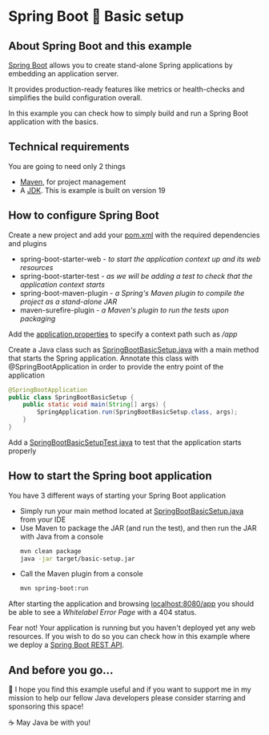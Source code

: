 # Spring Boot :wrench: Basic setup

## About Spring Boot and this example

[Spring Boot](https://spring.io/projects/spring-boot) allows you to create stand-alone Spring applications by embedding an application server.

It provides production-ready features like metrics or health-checks and simplifies the build configuration overall.

In this example you can check how to simply build and run a Spring Boot application with the basics.

## Technical requirements

You are going to need only 2 things

- [Maven](https://maven.apache.org/), for project management
- A [JDK](https://www.oracle.com/java/technologies/downloads). This is example is built on version 19

## How to configure Spring Boot

Create a new project and add your [pom.xml](pom.xml) with the required dependencies and plugins
  - spring-boot-starter-web - _to start the application context up and its web resources_
  - spring-boot-starter-test - _as we will be adding a test to check that the application context starts_
  - spring-boot-maven-plugin - _a Spring's Maven plugin to compile the project as a stand-alone JAR_
  - maven-surefire-plugin - _a Maven's plugin to run the tests upon packaging_

Add the [application.properties](src/main/resources/application.properties) to specify a context path such as _/app_

Create a Java class such as [SpringBootBasicSetup.java](src/main/java/com/codewithhades/springboot/basicsetup/SpringBootBasicSetup.java) with a main method that starts the Spring application. Annotate this class with @SpringBootApplication in order to provide the entry point of the application
````java
@SpringBootApplication
public class SpringBootBasicSetup {
    public static void main(String[] args) {
        SpringApplication.run(SpringBootBasicSetup.class, args);
    }
}
````

Add a [SpringBootBasicSetupTest.java](src/test/java/com/codewithhades/springboot/basicsetup/SpringBootBasicSetupTest.java) to test that the application starts properly

## How to start the Spring boot application

You have 3 different ways of starting your Spring Boot application
- Simply run your main method located at [SpringBootBasicSetup.java](src/main/java/com/codewithhades/springboot/basicsetup/SpringBootBasicSetup.java) from your IDE
- Use Maven to package the JAR (and run the test), and then run the JAR with Java from a console
  ````bash
  mvn clean package
  java -jar target/basic-setup.jar
  ````
- Call the Maven plugin from a console
    ````bash
  mvn spring-boot:run
  ````
After starting the application and browsing [localhost:8080/app](http://localhost:8080/app) you should be able to see a _Whitelabel Error Page_ with a 404 status.

Fear not! Your application is running but you haven't deployed yet any web resources. If you wish to do so you can check how in this example where we deploy a [Spring Boot REST API](https://github.com/codewithhades/spring-boot-rest-api).

## And before you go...

:pray: I hope you find this example useful and if you want to support me in my mission to help our fellow Java developers please consider starring and sponsoring this space!

:coffee: May Java be with you!